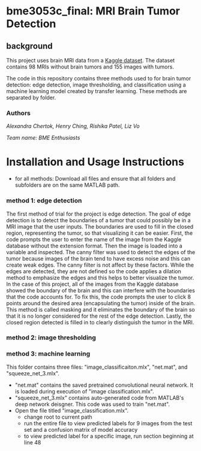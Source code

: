 # bme3053c_final: MRI Brain Tumor Detection 

## background
This project uses brain MRI data from a [Kaggle dataset](https://www.kaggle.com/datasets/navoneel/brain-mri-images-for-brain-tumor-detection). The dataset contains 98 MRIs without brain tumors and 155 images with tumors. 

The code in this repository contains three methods used to for brain tumor detection: edge detection, image thresholding, and classification using a machine learning model created by transfer learning. These methods are separated by folder.

### Authors
*Alexandra Chertok, Henry Ching, Rishika Patel, Liz Vo*

*Team name: BME Enthusiasts*

# Installation and Usage Instructions
* for all methods: Download all files and ensure that all folders and subfolders are on the same MATLAB path.

### method 1: edge detection
The first method of trial for the project is edge detection. The goal of edge detection is to detect the boundaries of a tumor that could possibly be in a MRI image that the user inputs. The boundaries are used to fill in the closed region, representing the tumor, so that visualizing it can be easier. First, the code prompts the user to enter the name of the image from the Kaggle database without the extension format. Then the image is loaded into a variable and inspected. The canny filter was used to detect the edges of the tumor because images of the brain tend to have excess noise and this can create weak edges. The canny filter is not affect by these factors. While the edges are detected, they are not defined so the code applies a dilation method to emphasize the edges and this helps to better visualize the tumor. In the case of this project, all of the images from the Kaggle database showed the boundary of the brain and this can interfere with the boundaries that the code accounts for. To fix this, the code prompts the user to click 8 points around the desired area (encapsulating the tumor) inside of the brain. This method is called masking and it eliminates the boundary of the brain so that it is no longer considered for the rest of the edge detection. Lastly, the closed region detected is filled in to clearly distinguish the tumor in the MRI. 


### method 2: image thresholding


### method 3: machine learning

This folder contains three files: "image_classificaiton.mlx", "net.mat", and "squeeze_net_3.mlx".

* "net.mat" contains the saved pretrained convolutional neural network. It is loaded during execution of "image classification.mlx".
* "squeeze_net_3.mlx" contains auto-generated code from MATLAB's deep network deisgner. This code was used to train "net.mat".
* Open the file titled "image_classification.mlx".
    * change root to current path
    * run the entire file to view predicted labels for 9 images from the test set and a confusion matrix of model accuracy
    * to view predicted label for a specific image, run section beginning at line 48
